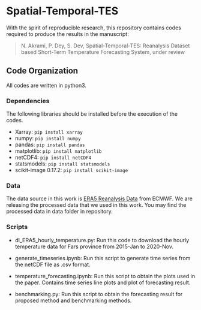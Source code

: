 # Spatial-Temporal-TES
With the spirit of reproducible research, this repository contains codes required to produce the results in the manuscript:

> N. Akrami, P. Dey, S. Dev, Spatial-Temporal-TES: Reanalysis Dataset based Short-Term Temperature Forecasting System, under review


## Code Organization
All codes are written in python3.

### Dependencies
The following libraries should be installed before the execution of the codes.

- Xarray: `pip install xarray`
- numpy: `pip install numpy`
- pandas: `pip install pandas`
- matplotlib: `pip install matplotlib`
- netCDF4: `pip install netCDF4`
- statsmodels: `pip install statsmodels`
- scikit-image 0.17.2: `pip install scikit-image`


### Data
The data source in this work is [ERA5 Reanalysis Data](https://cds.climate.copernicus.eu/cdsapp#!/dataset/reanalysis-era5-single-levels?tab=form) from ECMWF. We are releasing the processed data that we used in this work. You may find the processed data in data folder in repository.

### Scripts
- dl_ERA5_hourly_temperature.py: Run this code to download the hourly temperature data for Fars province from 2015-Jan to 2020-Nov.

- generate_timeseries.ipynb: Run this script to generate time series from the netCDF file as .csv format.

- temperature_forecasting.ipynb: Run this script to obtain the plots used in the paper. Contains time series line plots and plot of forecasting result.

- benchmarking.py: Run this script to obtain the forecasting result for proposed method and benchmarking methods.
